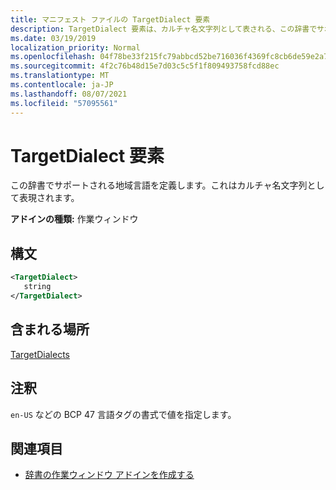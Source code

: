 ```yaml
---
title: マニフェスト ファイルの TargetDialect 要素
description: TargetDialect 要素は、カルチャ名文字列として表される、この辞書でサポートされる地域言語を定義します。
ms.date: 03/19/2019
localization_priority: Normal
ms.openlocfilehash: 04f78be33f215fc79abbcd52be716036f4369fc8cb6de59e2a725cc5228334c0
ms.sourcegitcommit: 4f2c76b48d15e7d03c5c5f1f809493758fcd88ec
ms.translationtype: MT
ms.contentlocale: ja-JP
ms.lasthandoff: 08/07/2021
ms.locfileid: "57095561"
---
```

# <a name="targetdialect-element"></a>TargetDialect 要素

この辞書でサポートされる地域言語を定義します。これはカルチャ名文字列として表現されます。

**アドインの種類:** 作業ウィンドウ

## <a name="syntax"></a>構文

```XML
<TargetDialect>
   string 
</TargetDialect>
```

## <a name="contained-in"></a>含まれる場所

[TargetDialects](targetdialects.md)

## <a name="remarks"></a>注釈

`en-US` などの BCP 47 言語タグの書式で値を指定します。

## <a name="see-also"></a>関連項目

- [辞書の作業ウィンドウ アドインを作成する](../../word/dictionary-task-pane-add-ins.md)
